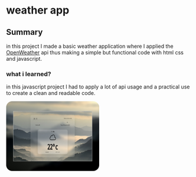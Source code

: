 # weather app

## Summary
  
in this project I made a basic weather application where I applied the <a href="https://openweathermap.org/api">OpenWeather</a> api thus making a simple but functional code with html css and javascript. 
### what i learned?
in this javascript project I had to apply a lot of api usage and a practical use to create a clean and readable code.
  
<img src="assents/img/Banner-AppClima.jpg" style="width: 50%; border-radius: 1rem;">

#


